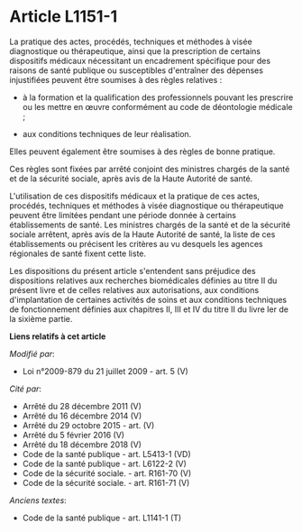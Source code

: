 # Article L1151-1

La pratique des actes, procédés, techniques et méthodes à visée diagnostique ou thérapeutique, ainsi que la prescription de
certains dispositifs médicaux nécessitant un encadrement spécifique pour des raisons de santé publique ou susceptibles
d'entraîner des dépenses injustifiées peuvent être soumises à des règles relatives :

- à la formation et la qualification des professionnels pouvant les prescrire ou les mettre en œuvre conformément au code de
déontologie médicale ;

- aux conditions techniques de leur réalisation.

Elles peuvent également être soumises à des règles de bonne pratique.

Ces règles sont fixées par arrêté conjoint des ministres chargés de la santé et de la sécurité sociale, après avis de la
Haute Autorité de santé. 

L'utilisation de ces dispositifs médicaux et la pratique de ces actes, procédés, techniques et méthodes à visée diagnostique
ou thérapeutique peuvent être limitées pendant une période donnée à certains établissements de santé. Les ministres chargés
de la santé et de la sécurité sociale arrêtent, après avis de la Haute Autorité de santé, la liste de ces établissements ou
précisent les critères au vu desquels les agences régionales de santé fixent cette liste. 

Les dispositions du présent article s'entendent sans préjudice des dispositions relatives aux recherches biomédicales
définies au titre II du présent livre et de celles relatives aux autorisations, aux conditions d'implantation de certaines
activités de soins et aux conditions techniques de fonctionnement définies aux chapitres II, III et IV du titre II du livre
Ier de la sixième partie.

**Liens relatifs à cet article**

_Modifié par_:

  - Loi n°2009-879 du 21 juillet 2009 - art. 5 (V)

_Cité par_:

  - Arrêté du 28 décembre 2011 (V)
  - Arrêté du 16 décembre 2014 (V)
  - Arrêté du 29 octobre 2015 - art. (V)
  - Arrêté du 5 février 2016 (V)
  - Arrêté du 18 décembre 2018 (V)
  - Code de la santé publique - art. L5413-1 (VD)
  - Code de la santé publique - art. L6122-2 (V)
  - Code de la sécurité sociale. - art. R161-70 (V)
  - Code de la sécurité sociale. - art. R161-71 (V)

_Anciens textes_:

  - Code de la santé publique - art. L1141-1 (T)
